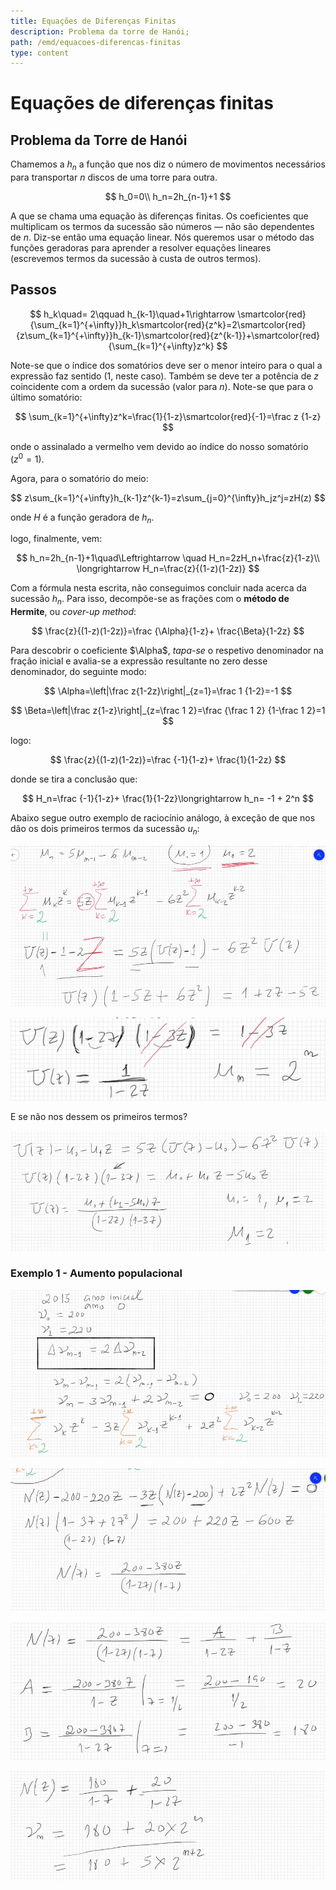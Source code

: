```yaml
---
title: Equações de Diferenças Finitas
description: Problema da torre de Hanói;
path: /emd/equacoes-diferencas-finitas
type: content
---
```


# Equações de diferenças finitas

## Problema da Torre de Hanói

Chamemos a $h_n$ a função que nos diz o número de movimentos necessários para transportar $n$ discos de uma torre para outra.

$$
h_0=0\\
h_n=2h_{n-1}+1
$$

A que se chama uma equação às diferenças finitas. Os coeficientes que multiplicam os termos da sucessão são números — não são dependentes de $n$. Diz-se então uma equação linear. Nós queremos usar o método das funções geradoras para aprender a resolver equações lineares (escrevemos termos da sucessão à custa de outros termos).

## Passos

$$
h_k\quad= 2\qquad h_{k-1}\quad+1\rightarrow \smartcolor{red}{\sum_{k=1}^{+\infty}}h_k\smartcolor{red}{z^k}=2\smartcolor{red}{z\sum_{k=1}^{+\infty}}h_{k-1}\smartcolor{red}{z^{k-1}}+\smartcolor{red}{\sum_{k=1}^{+\infty}z^k}
$$

Note-se que o índice dos somatórios deve ser o menor inteiro para o qual a expressão faz sentido (1, neste caso). Também se deve ter a potência de $z$ coincidente com a ordem da sucessão (valor para $n$). Note-se que para o último somatório:

$$
\sum_{k=1}^{+\infty}z^k=\frac{1}{1-z}\smartcolor{red}{-1}=\frac z {1-z}
$$

onde o assinalado a vermelho vem devido ao índice do nosso somatório ($z^0=1$).

Agora, para o somatório do meio:

$$
z\sum_{k=1}^{+\infty}h_{k-1}z^{k-1}=z\sum_{j=0}^{\infty}h_jz^j=zH(z)
$$

onde $H$ é a função geradora de $h_n$.

logo, finalmente, vem:

$$
h_n=2h_{n-1}+1\quad\Leftrightarrow \quad H_n=2zH_n+\frac{z}{1-z}\\
\longrightarrow H_n=\frac{z}{(1-z)(1-2z)}
$$

Com a fórmula nesta escrita, não conseguimos concluir nada acerca da sucessão $h_n$. Para isso, decompõe-se as frações com o **método de Hermite**, ou _cover-up method_:

$$
\frac{z}{(1-z)(1-2z)}=\frac {\Alpha}{1-z}+ \frac{\Beta}{1-2z}
$$

Para descobrir o coeficiente $\Alpha$, _tapa-se_ o respetivo denominador na fração inicial e avalia-se a expressão resultante no zero desse denominador, do seguinte modo:

$$
\Alpha=\left|\frac z{1-2z}\right|_{z=1}=\frac 1 {1-2}=-1
$$

$$
\Beta=\left|\frac z{1-z}\right|_{z=\frac 1 2}=\frac {\frac 1 2} {1-\frac 1 2}=1
$$

logo:

$$
\frac{z}{(1-z)(1-2z)}=\frac {-1}{1-z}+ \frac{1}{1-2z}
$$

donde se tira a conclusão que:

$$
H_n=\frac {-1}{1-z}+ \frac{1}{1-2z}\longrightarrow h_n= -1 + 2^n
$$

Abaixo segue outro exemplo de raciocínio análogo, à exceção de que nos dão os dois primeiros termos da sucessão $u_n$:

![Exercício de raciocínio análogo ao anterior](./assets/0008-analogo.png#dark=3)

![Parte 2](./assets/0008-analogo_2.png#dark=3)

E se não nos dessem os primeiros termos?

![Exemplo anterior mas sem os primeiros termos](./assets/0008-semtermos.png#dark=3)

### Exemplo 1 - Aumento populacional

![Primeiro exemplo - Aumento populacional](./assets/0008-1exemplo.png#dark=3)

![Parte 2](./assets/0008-1exemplo_2.png#dark=3)

![Parte 3](./assets/0008-1exemplo_3.png#dark=3)

![Parte 4](./assets/0008-1exemplo_4.png#dark=3)
